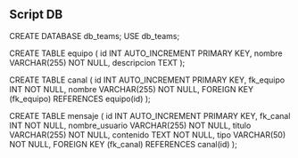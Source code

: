 ## Script DB

CREATE DATABASE db_teams;
USE db_teams;

CREATE TABLE equipo (
    id INT AUTO_INCREMENT PRIMARY KEY,
    nombre VARCHAR(255) NOT NULL,
    descripcion TEXT
);

CREATE TABLE canal (
    id INT AUTO_INCREMENT PRIMARY KEY,
    fk_equipo INT NOT NULL,
    nombre VARCHAR(255) NOT NULL,
    FOREIGN KEY (fk_equipo) REFERENCES equipo(id)
);

CREATE TABLE mensaje (
    id INT AUTO_INCREMENT PRIMARY KEY,
    fk_canal INT NOT NULL,
    nombre_usuario VARCHAR(255) NOT NULL,
    titulo VARCHAR(255) NOT NULL,
    contenido TEXT NOT NULL,
    tipo VARCHAR(50) NOT NULL,
    FOREIGN KEY (fk_canal) REFERENCES canal(id)
);